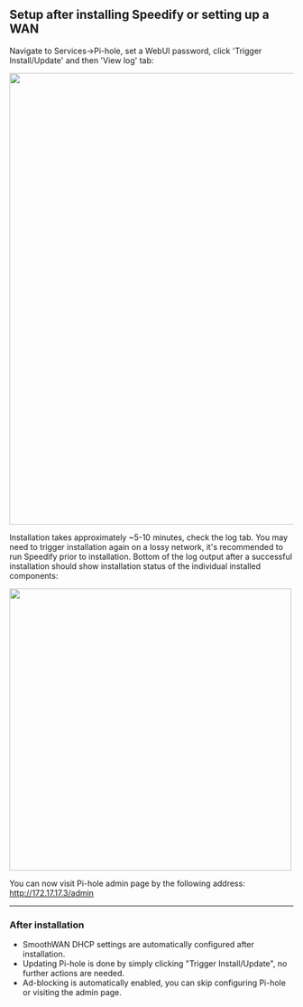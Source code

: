 ## Setup after installing Speedify or setting up a WAN  
Navigate to Services->Pi-hole, set a WebUI password, click 'Trigger Install/Update' and then 'View log' tab:  
    
<img src="https://github.com/TalalMash/smoothwan-feeds/raw/main/luci-app-piholeconf/root/www/luci-static/resources/view/piholeconf/1.png" width="800"/>  
  
Installation takes approximately ~5-10 minutes, check the log tab.
You may need to trigger installation again on a lossy network, it's recommended to run Speedify prior to installation. 
Bottom of the log output after a successful installation should show installation status of the individual installed components:  
  
<img src="https://user-images.githubusercontent.com/96490382/156562378-88ac9b9b-afe0-4cc2-b1a2-549e8051f3d9.png" width="500"/>  

You can now visit Pi-hole admin page by the following address: http://172.17.17.3/admin  

***

### After installation  
* SmoothWAN DHCP settings are automatically configured after installation.  
* Updating Pi-hole is done by simply clicking "Trigger Install/Update", no further actions are needed.  
* Ad-blocking is automatically enabled, you can skip configuring Pi-hole or visiting the admin page.